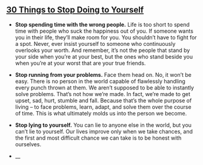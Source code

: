 ## [30 Things to Stop Doing to Yourself](http://www.marcandangel.com/2011/12/11/30-things-to-stop-doing-to-yourself/)

- __Stop spending time with the wrong people.__ Life is too short to spend time with people who suck the happiness out of you.  If someone wants you in their life, they’ll make room for you.  You shouldn’t have to fight for a spot.  Never, ever insist yourself to someone who continuously overlooks your worth.  And remember, it’s not the people that stand by your side when you’re at your best, but the ones who stand beside you when you’re at your worst that are your true friends.
- __Stop running from your problems.__ Face them head on.  No, it won’t be easy.  There is no person in the world capable of flawlessly handling every punch thrown at them.  We aren’t supposed to be able to instantly solve problems.  That’s not how we’re made.  In fact, we’re made to get upset, sad, hurt, stumble and fall.  Because that’s the whole purpose of living – to face problems, learn, adapt, and solve them over the course of time.  This is what ultimately molds us into the person we become.

- __Stop lying to yourself.__ You can lie to anyone else in the world, but you can’t lie to yourself.  Our lives improve only when we take chances, and the first and most difficult chance we can take is to be honest with ourselves.

- __



























